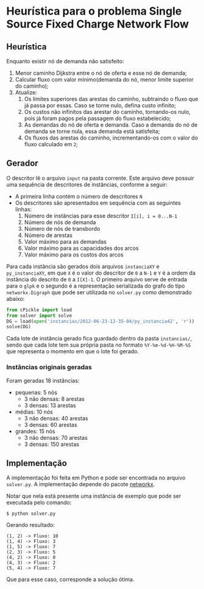 # Heurística para o problema Single Source Fixed Charge Network Flow

## Heurística

Enquanto existir nó de demanda não satisfeito:

1. Menor caminho Dijkstra entre o nó de oferta e esse nó de demanda;
2. Calcular fluxo com valor mínimo(demanda do nó, menor limite superior do
caminho);
3. Atualize:
    1. Os limites superiores das arestas do caminho, subtraindo o fluxo que já
    passa por essas. Caso se torne nulo, defina custo infinito;
    2. Os custos não infinitos das arestar do caminho, tornando-os nulo, pois já
     foram pagos pela passagem do fluxo estabelecido;
    3. As demandas do nó de oferta e demanda. Caso a demanda do nó de demanda se
     torne nula, essa demanda está satisfeita;
    4. Os fluxos das arestas do caminho, incrementando-os com o valor do fluxo
    calculado em `2`;


## Gerador

O descritor lê o arquivo `input` na pasta corrente. Este arquivo deve possuir
uma sequência de descritores de instâncias, conforme a seguir:

* A primeira linha contém o número de descritores `N`
* Os descritores são apresentados em sequência com as seguintes linhas:
    1. Número de instâncias para esse descritor `I[i], i = 0...N-1`
    2. Número de nós de demanda
    3. Número de nós de transbordo
    4. Número de arestas
    5. Valor máximo para as demandas
    6. Valor máximo para as capacidades dos arcos
    7. Valor máximo para os custos dos arcos

Para cada instância são gerados dois arquivos `instanciaXY` e `py_instanciaXY`,
em que `X` é o valor do descritor de `0` a `N-1` e `Y`   é a ordem da instância
do descrito de `0` a `I[X]-1`. O primeiro arquivo serve de entrada para o `glpk`
e o segundo é a representação serializada do grafo do tipo `networkx.Digraph`
que pode ser utilizada no `solver.py` como demonstrado abaixo:

```python
from cPickle import load
from solver import solve
DG = load(open('instancias/2012-06-23-12-35-04/py_instancia42', 'r'))
solve(DG)
```

Cada lote de instância gerado fica guardado dentro da pasta `instancias/`, sendo
que cada lote tem sua própria pasta no formato `%Y-%m-%d-%H-%M-%S` que
representa o momento em que o lote foi gerado.

### Instâncias **originais** geradas

Foram geradas 18 instâncias:

* pequenas: 5 nós
    * 3 não densas: 8 arestas
    * 3 densas: 13 arestas
* médias: 10 nós
    * 3 não densas: 40 arestas
    * 3 densas: 60 arestas
* grandes: 15 nós
    * 3 não densas: 70 arestas
    * 3 densas: 150 arestas


## Implementação

A implementação foi feita em Python e pode ser encontrada no arquivo
`solver.py`. A implementação depende do pacote
[networkx](http://networkx.lanl.gov/index.html).

Notar que nela está presente
uma instância de exemplo que pode ser executada pelo comando:

    $ python solver.py

Gerando resultado:

    (1, 2) -> Fluxo: 10
    (1, 4) -> Fluxo: 3
    (1, 5) -> Fluxo: 7
    (2, 3) -> Fluxo: 5
    (4, 2) -> Fluxo: 0
    (4, 3) -> Fluxo: 2
    (5, 4) -> Fluxo: 7

Que para esse caso, corresponde a solução ótima.

